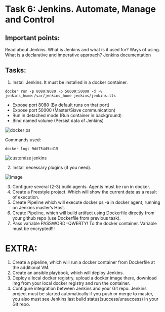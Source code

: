 # Task 6: Jenkins. Automate, Manage and Control
 
## Important points:
Read about Jenkins. What is Jenkins and what is it used for? Ways of using. What is a declarative and imperative approach?  [Jenkins documentation](https://www.jenkins.io/doc/)
 
## Tasks:
1. Install Jenkins. It must be installed in a docker container. 
```
docker run -p 8080:8080 -p 50000:50000 -d -v jenkins_home:/var/jenkins_home jenkins/jenkins:lts
```
- Expose port 8080 (By default runs on that port)
- Expose port 50000 (Master/Slave communication)
- Run in detached mode (Run container in background)
- Bind named volume (Persist data of Jenkins)

![docker ps](https://user-images.githubusercontent.com/85607071/157853958-297f5b49-ed92-40a4-bd84-295e38043fae.png)

Commands used: 
```
docker logs 9dd754d5cd15
```

![customize jenkins](https://user-images.githubusercontent.com/85607071/157854383-fcdb1d24-ad8d-4f45-b1bb-c2e38cc18452.png)

2. Install necessary plugins (if you need).

![image](https://user-images.githubusercontent.com/85607071/158026259-36912aa4-4762-46f6-8361-4ee4226dec84.png)

3. Configure several (2-3) build agents. Agents must be run in docker.
4. Create a Freestyle project. Which will show the current date as a result of execution.
5. Create Pipeline which will execute docker ps -a in docker agent, running on Jenkins master’s Host.
6. Create Pipeline, which will build artifact using Dockerfile directly from your github repo (use Dockerfile from previous task).
7. Pass  variable PASSWORD=QWERTY! To the docker container. Variable must be encrypted!!!

 
# EXTRA:
1. Create a pipeline, which will run a docker container from Dockerfile at the additional VM.
2. Create an ansible playbook, which will deploy Jenkins.
3. Deploy a local docker registry, upload a docker image there, download img from your local docker registry and run the container.
4. Configure integration between Jenkins and your Git repo. Jenkins project must be started automatically if you push or merge to master, you also must see Jenkins last build status(success/unsuccess) in your Git repo.

